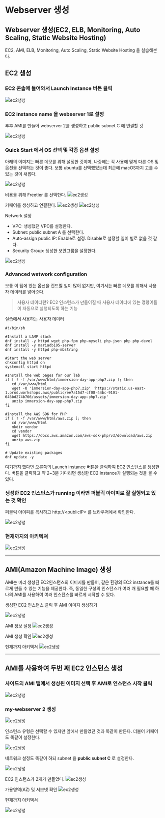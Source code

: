 # Webserver 생성

## Webserver 생성(EC2, ELB, Monitoring, Auto Scaling, Static Website Hosting)

EC2, AMI, ELB, Monitoring, Auto Scaling, Static Website Hosting 을 실습해본다.

## EC2 생성

### EC2 콘솔에 들어와서 Launch Instance 버튼 클릭

![ec2생성](./assets/core/ec2/1.png)

### EC2 instance name 을 webserver 1로 설정

추후 AMI를 만들어 webserver 2를 생성하고 public subnet C 에 연결할 것

![ec2생성](./assets/core/ec2/2.png)

### Quick Start 에서 OS 선택 및 각종 옵션 설정

아래의 이미지는 빠른 데모를 위해 설정한 것이며, 나중에는 각 사용에 맞게 다른 OS 및 옵션을
선택하는 것이 좋다. 보통 ubuntu를 선택했었는데 최근에 macOS까지 고를 수 있는 것이 새롭다.

![ec2생성](./assets/core/ec2/3.png)

비용을 위해 Freetier 를 선택한다.
![ec2생성](./assets/core/ec2/4.png)

키페어를 생성하고 연결한다.
![ec2생성](./assets/core/ec2/5.png)
![ec2생성](./assets/core/ec2/6.png)

Network 설정

- VPC: 생성했던 VPC를 설정한다.
- Subnet: public subnet A 를 선택한다.
- Auto-assign public IP: Enable로 설정. Disable로 설정할 일이 별로 없을 것 같다.
- Security Group: 생성한 보안그룹을 설정한다.

![ec2생성](./assets/core/ec2/7.png)

### Advanced wetwork configuration

보통 이 탭에 있는 옵션을 건드릴 일이 많이 없지만, 여기서는 빠른 데모를 위해서 사용자 데이터를
넣어준다.

> 사용자 데이터란?
> EC2 인스턴스가 만들어질 때 사용자 데이터에 있는 명령어들이 자동으로 실행되도록 하는 기능

실습에서 사용하는 사용자 데이터

```shell
#!/bin/sh

#Install a LAMP stack
dnf install -y httpd wget php-fpm php-mysqli php-json php php-devel
dnf install -y mariadb105-server
dnf install -y httpd php-mbstring

#Start the web server
chkconfig httpd on
systemctl start httpd

#Install the web pages for our lab
if [ ! -f /var/www/html/immersion-day-app-php7.zip ]; then
   cd /var/www/html
   wget -O 'immersion-day-app-php7.zip' 'https://static.us-east-1.prod.workshops.aws/public/ee7a15d7-cf08-44bc-9101-646bd274b766/assets/immersion-day-app-php7.zip'
   unzip immersion-day-app-php7.zip
fi

#Install the AWS SDK for PHP
if [ ! -f /var/www/html/aws.zip ]; then
   cd /var/www/html
   mkdir vendor
   cd vendor
   wget https://docs.aws.amazon.com/aws-sdk-php/v3/download/aws.zip
   unzip aws.zip
fi

# Update existing packages
dnf update -y
```

여기까지 했다면 오른쪽의 Launch instance 버튼을 클릭하여 EC2 인스턴스를 생성한다.
버튼을 클릭하고 약 2~3분 기다리면 생성한 EC2 instance가 실행되는 것을 볼 수 있다.

### 생성한 EC2 인스턴스가 running 이라면 퍼블릭 아이피로 잘 실행되고 있는 것 확인

퍼블릭 아이피를 복사하고 http://\<publicIP\> 를 브라우저에서 확인한다.

![ec2생성](./assets/core/ec2/9.png)

### 현재까지의 아키텍쳐

![ec2생성](./assets/core/ec2/8.png)

---

## AMI(Amazon Machine Image) 생성

AMI는 미리 생성된 EC2인스턴스의 이미지를 만들어, 같은 환경의 EC2 instance를 빠르게 만들 수
있는 기능을 제공한다. 즉, 동일한 구성의 인스턴스가 여러 개 필요할 때 하나의 AMI를 사용하여
여러 인스턴스를 빠르게 시작할 수 있다.

생성한 EC2 인스턴스 클릭 후 AMI 이미지 생성하기

![ec2생성](./assets/core/ec2/11.png)

AMI 정보 설정
![ec2생성](./assets/core/ec2/12.png)

AMI 생성 확인
![ec2생성](./assets/core/ec2/13.png)

현재까지 아키텍쳐
![ec2생성](./assets/core/ec2/14.png)

---

## AMI를 사용하여 두번 째 EC2 인스턴스 생성

### 사이드의 AMI 탭에서 생성된 이미지 선택 후 AMI로 인스턴스 시작 클릭

![ec2생성](./assets/core/ec2/15.png)

### my-webserver 2 생성

![ec2생성](./assets/core/ec2/16.png)

인스턴스 유형은 선택할 수 있지만 앞에서 만들었던 것과 똑같이 만든다.
더불어 키페어도 똑같이 설정한다.

![ec2생성](./assets/core/ec2/17.png)

네트워크 설정도 똑같이 하되 subnet 을 **public subnet C** 로 설정한다.

![ec2생성](./assets/core/ec2/18.png)

EC2 인스턴스가 2개가 만들었다.
![ec2생성](./assets/core/ec2/19.png)

가용영역(AZ) 및 서브넷 확인
![ec2생성](./assets/core/ec2/20.png)

현재까지 아키텍쳐

![ec2생성](./assets/core/ec2/21.png)
